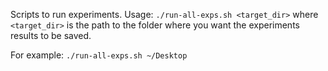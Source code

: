 Scripts to run experiments. Usage: `./run-all-exps.sh <target_dir>` where 
`<target_dir>` is the path to the folder where you want the experiments results to be saved. 

For example: `./run-all-exps.sh ~/Desktop`
